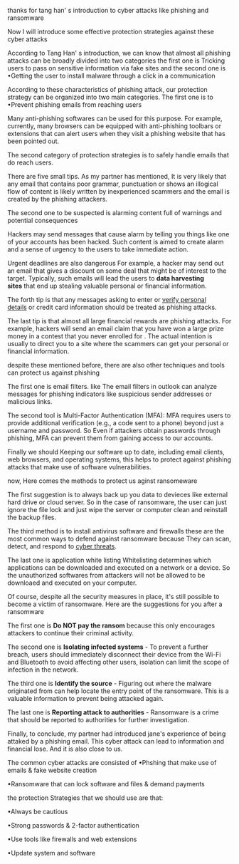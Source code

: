 
thanks for tang han' s introduction to cyber attacks like phishing and ransomware

Now I will introduce some effective protection strategies against these cyber attacks

According to Tang Han' s introduction, we can know that almost all phishing attacks can be broadly divided into two categories
the first one is Tricking users to pass on sensitive information via fake sites
and the second one is •Getting the user to install malware through a click in a communication


According to these characteristics of phishing attack, our protection strategy can be organized into two main categories.
The first one is to •Prevent phishing emails from reaching users

Many anti-phishing softwares can be used for this purpose.
For example, currently, many  browsers can be equipped with anti-phishing toolbars or extensions that can alert users when they visit a phishing website that has been pointed out.


The second category of protection strategies is to safely handle emails that do reach users.

There are five small tips.
As my partner has mentioned, It is very likely that any email that contains poor grammar, punctuation or shows an illogical flow of content is likely written by inexperienced scammers and the email is created by the phishing attackers.

The second one to be suspected is alarming content full of warnings and potential consequences

Hackers may send messages that cause alarm by telling you things like one of your accounts has been hacked. Such content is aimed to create alarm and a sense of urgency to the users to take immediate action.



Urgent deadlines are also dangerous
For example, a hacker may send out an email that gives a discount on some deal that might be of interest to the target. Typically, such emails will lead the users to **data harvesting sites** that end up stealing valuable personal or financial information.


The forth tip is that any messages asking to enter or [verify personal details](https://digitalguardian.com/blog/phishing-attack-prevention-how-identify-avoid-phishing-scams) or credit card information should be treated as phishing attacks.


The last tip is that almost all large financial rewards are phishing attacks.
For example, hackers will send an email claim that you have won a large prize money in a contest that you never enrolled for . The actual intention is usually to direct you to a site where the scammers can get your personal or financial information.


despite these mentioned before, there are also other techniques and tools can protect us against phishing 

The first one is email filters. like The email filters in outlook can analyze  messages for phishing indicators like suspicious sender addresses or malicious links.


The second tool is Multi-Factor Authentication (MFA): MFA requires users to provide additional verification (e.g., a code sent to a phone) beyond just a username and password.  So Even if attackers obtain passwords through phishing, MFA can prevent them from gaining access to our accounts. 


Finally we should Keeping our software up to date, including email clients, web browsers, and operating systems, this helps to protect against phishing attacks that make use of software vulnerabilities.



now, Here comes the methods to protect us aginst ransomeware

The first suggestion is to always back up you data to devieces like external hard drive or cloud server. So in the case of ransomware, the user can just ignore the file lock and just wipe the server or computer clean and reinstall the backup files.



The third method is to install antivirus software and firewalls these are the most common ways to defend against ransomware because They can scan, detect, and respond to [cyber threats](https://www.upguard.com/blog/cyber-threat). 

The last one is application white listing 
Whitelisting determines which applications can be downloaded and executed on a network or a device. So the unauthorized softwares from attackers will not be allowed to be downloaed and executed on your computer.







Of course, despite all the security measures in place, it's still possible to become a victim of ransomware.
Here are the suggestions for you after a ransomware

The first one is **Do NOT pay the ransom** because this only encourages attackers to continue their criminal activity. 

The second one is **Isolating infected systems** - To prevent a further breach, users should immediately disconnect their device from the Wi-Fi and  Bluetooth to avoid affecting other users, isolation can limit the scope of infection in the network.


The third one is **Identify the source** - Figuring out where the malware originated from can help locate the entry point of the ransomware. This is a valuable information to prevent being attacked again.

The last one is **Reporting attack to authorities** - Ransomware is a crime that should be reported to authorities for further investigation. 




Finally, to conclude,
my partner had introduced jane's experience of being attaked by a phishing email. This cyber attack can lead to information and financial lose.
And it is also close to us.

The common cyber attacks are consisted of 
•Phshing that make use of emails & fake website creation

•Ransomware that can lock software and files & demand payments




the protection Strategies that we should use are that:

•Always be cautious

•Strong passwords & 2-factor authentication

•Use tools like firewalls and web extensions

•Update system and software